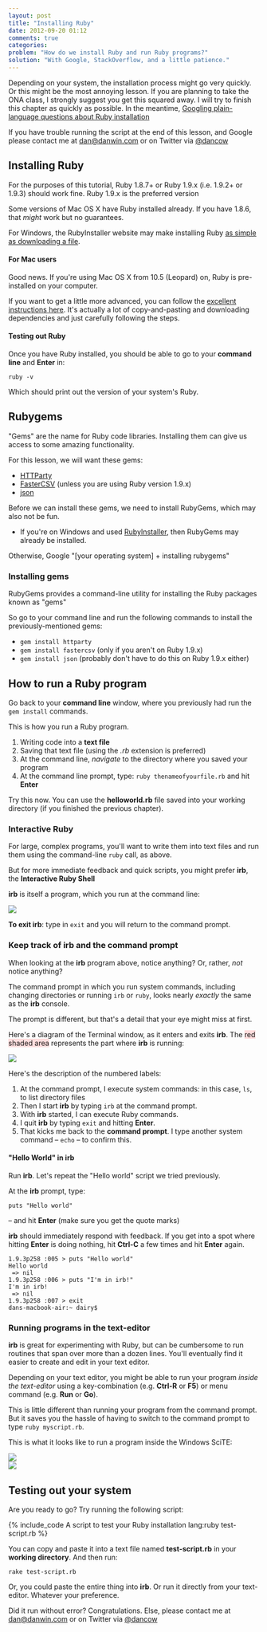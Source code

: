 ```yaml
---
layout: post
title: "Installing Ruby"
date: 2012-09-20 01:12
comments: true
categories: 
problem: "How do we install Ruby and run Ruby programs?"
solution: "With Google, StackOverflow, and a little patience."
---
```




Depending on your system, the installation process might go very quickly. Or this might be the most annoying lesson. If you are planning to take the ONA class, I strongly suggest you get this squared away. I will try to finish this chapter as quickly as possible. In the meantime, [Googling plain-language questions about Ruby installation](http://www.google.com/search?q=installing+ruby+on+windows)


If you have trouble running the script at the end of this lesson, and Google please contact me at [dan@danwin.com](mailto:&#x64;&#x61;&#x6E;&#x40;&#x64;&#x61;&#x6E;&#x77;&#x69;&#x6E;&#x2E;&#x63;&#x6F;&#x6D;) or on Twitter via [@dancow](http://www.twitter.com/dancow)


## Installing Ruby

For the purposes of this tutorial, Ruby 1.8.7+ or Ruby 1.9.x (i.e. 1.9.2+ or 1.9.3) should work fine. Ruby 1.9.x is the preferred version

Some versions of Mac OS X have Ruby installed already. If you have 1.8.6, that *might* work but no guarantees.

For Windows, the RubyInstaller website may make installing Ruby [as simple as downloading a file](http://rubyinstaller.org/downloads/).



#### For Mac users

Good news. If you're using Mac OS X from 10.5 (Leopard) on, Ruby is pre-installed on your computer.

If you want to get a little more advanced, you can follow the [excellent instructions here](http://www.moncefbelyamani.com/how-to-install-xcode-homebrew-git-rvm-ruby-on-mac/). It's actually a lot of copy-and-pasting and downloading dependencies and just carefully following the steps.




#### Testing out Ruby

Once you have Ruby installed, you should be able to go to your **command line** and **Enter** in:

`ruby -v`

Which should print out the version of your system's Ruby.



## Rubygems

"Gems" are the name for Ruby code libraries. Installing them can give us access to some amazing functionality.

For this lesson, we will want these gems:

* [HTTParty](https://github.com/jnunemaker/httparty)
* [FasterCSV](http://fastercsv.rubyforge.org/) (unless you are using Ruby version 1.9.x)
* [json](http://flori.github.com/json/)

Before we can install these gems, we need to install RubyGems, which may also not be fun. 

* If you're on Windows and used [RubyInstaller](http://rubyinstaller.org/downloads/), then RubyGems may already be installed.

Otherwise, Google "[your operating system] + installing rubygems"

### Installing gems

RubyGems provides a command-line utility for installing the Ruby packages known as "gems"

So go to your command line and run the following commands to install the previously-mentioned gems:

* `gem install httparty`
* `gem install fastercsv` (only if you aren't on Ruby 1.9.x)
* `gem install json` (probably don't have to do this on Ruby 1.9.x either)




## How to run a Ruby program

Go back to your **command line** window, where you previously had run the `gem install` commands.

This is how you run a Ruby program. 
1. Writing code into a **text file**
2. Saving that text file (using the *.rb* extension is preferred)
3. At the command line, *navigate* to the directory where you saved your program
4. At the command line prompt, type: `ruby thenameofyourfile.rb` and hit **Enter**

Try this now. You can use the **helloworld.rb** file saved into your working directory (if you finished the previous chapter).



### Interactive Ruby

For large, complex programs, you'll want to write them into text files and run them using the command-line `ruby` call, as above.

But for more immediate feedback and quick scripts, you might prefer **irb**, the **Interactive Ruby Shell**

**irb** is itself a program, which you run at the command line:

<div class="imgwrap">
	<img src="/images/lessons/terminals/irb-test.png">
</div>


**To exit irb**: type in `exit` and you will return to the command prompt.

### Keep track of irb and the command prompt
When looking at the **irb** program above, notice anything? Or, rather, *not* notice anything?

The command prompt in which you run system commands, including changing directories or running `irb` or `ruby`, looks nearly *exactly* the same as the **irb** console.

The prompt is different, but that's a detail that your eye might miss at first.

Here's a diagram of the Terminal window, as it enters and exits **irb**. The <span style="background: #fdd">red shaded area</span> represents the part where **irb** is running:

<div class="imgwrap">
	<img src="/images/lessons/terminals/irb-shell-color-numbered.png">
</div>

Here's the description of the numbered labels:

1. At the command prompt, I execute system commands: in this case, `ls`, to list directory files
2. Then I start **irb** by typing `irb` at the command prompt.
3. With **irb** started, I can execute Ruby commands.
4. I quit **irb** by typing `exit` and hitting **Enter**.
5. That kicks me back to the **command prompt**. I type another system command &ndash; `echo` &ndash; to confirm this.


#### "Hello World" in irb

Run **irb**. Let's repeat the "Hello world" script we tried previously.

At the **irb** prompt, type: 

`puts "Hello world"`

&ndash; and hit **Enter** (make sure you get the quote marks)

**irb** should immediately respond with feedback. If you get into a spot where hitting **Enter** is doing nothing, hit **Ctrl-C** a few times and hit **Enter** again.

``` plain
1.9.3p258 :005 > puts "Hello world"
Hello world
 => nil 
1.9.3p258 :006 > puts "I'm in irb!"
I'm in irb!
 => nil 
1.9.3p258 :007 > exit
dans-macbook-air:~ dairy$ 
```

### Running programs in the text-editor

**irb** is great for experimenting with Ruby, but can be cumbersome to run routines that span over more than a dozen lines. You'll eventually find it easier to create and edit in your text editor.

Depending on your text editor, you might be able to run your program *inside the text-editor* using a key-combination (e.g. **Ctrl-R** or **F5**) or menu command (e.g. **Run** or **Go**). 

This is little different than running your program from the command prompt. But it saves you the hassle of having to switch to the command prompt to type `ruby myscript.rb`.

This is what it looks like to run a program inside the Windows SciTE: 


<div class="imgwrap">
	<img src="/images/lessons/terminals/step-4-go.png">
</div>

<div class="imgwrap">
	<img src="/images/lessons/terminals/step-4-output.png">
</div>




## Testing out your system

Are you ready to go? Try running the following script:

{% include_code A script to test your Ruby installation lang:ruby test-script.rb %}

You can copy and paste it into a text file named **test-script.rb** in your **working directory**. And then run:

`rake test-script.rb`

Or, you could paste the entire thing into **irb**. Or run it directly from your text-editor. Whatever your preference.

Did it run without error? Congratulations. Else, please contact me at [dan@danwin.com](mailto:&#x64;&#x61;&#x6E;&#x40;&#x64;&#x61;&#x6E;&#x77;&#x69;&#x6E;&#x2E;&#x63;&#x6F;&#x6D;) or on Twitter via [@dancow](http://www.twitter.com/dancow)






